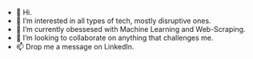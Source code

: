 - 👋 Hi.
- 👀 I’m interested in all types of tech, mostly disruptive ones.
- 🌱 I’m currently obessesed with Machine Learning and Web-Scraping.
- 💞️ I’m looking to collaborate on anything that challenges me.
- 📫 Drop me a message on LinkedIn.

<!---
PlantainChips/PlantainChips is a ✨ special ✨ repository because its `README.md` (this file) appears on your GitHub profile.
You can click the Preview link to take a look at your changes.
--->
